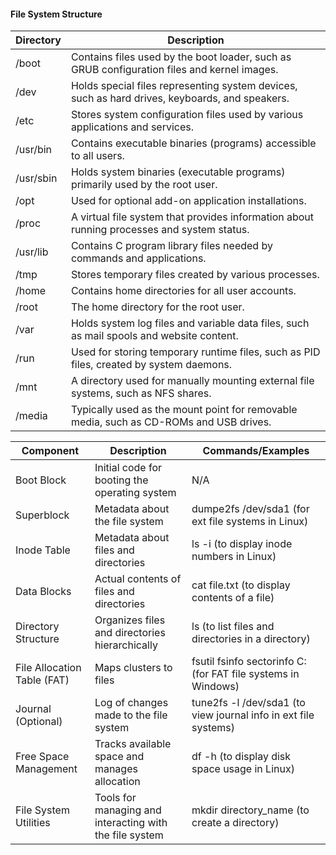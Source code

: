 #### File System Structure


| Directory | Description                                                                                    |
|-----------|------------------------------------------------------------------------------------------------|
| /boot     | Contains files used by the boot loader, such as GRUB configuration files and kernel images.    |
| /dev      | Holds special files representing system devices, such as hard drives, keyboards, and speakers. |
| /etc      | Stores system configuration files used by various applications and services.                   |
| /usr/bin  | Contains executable binaries (programs) accessible to all users.                               |
| /usr/sbin | Holds system binaries (executable programs) primarily used by the root user.                   |
| /opt      | Used for optional add-on application installations.                                            |
| /proc     | A virtual file system that provides information about running processes and system status.     |
| /usr/lib  | Contains C program library files needed by commands and applications.                          |
| /tmp      | Stores temporary files created by various processes.                                           |
| /home     | Contains home directories for all user accounts.                                               |
| /root     | The home directory for the root user.                                                          |
| /var      | Holds system log files and variable data files, such as mail spools and website content.       |
| /run      | Used for storing temporary runtime files, such as PID files, created by system daemons.        |
| /mnt      | A directory used for manually mounting external file systems, such as NFS shares.              |
| /media    | Typically used as the mount point for removable media, such as CD-ROMs and USB drives.         |






| Component                   | Description                                             | Commands/Examples                                               |
|-----------------------------|---------------------------------------------------------|-----------------------------------------------------------------|
| Boot Block                  | Initial code for booting the operating system           | N/A                                                             |
| Superblock                  | Metadata about the file system                          | dumpe2fs /dev/sda1 (for ext file systems in Linux)              |
| Inode Table                 | Metadata about files and directories                    | ls -i (to display inode numbers in Linux)                       |
| Data Blocks                 | Actual contents of files and directories                | cat file.txt (to display contents of a file)                    |
| Directory Structure         | Organizes files and directories hierarchically          | ls (to list files and directories in a directory)               |
| File Allocation Table (FAT) | Maps clusters to files                                  | fsutil fsinfo sectorinfo C: (for FAT file systems in Windows)   |
| Journal (Optional)          | Log of changes made to the file system                  | tune2fs -l /dev/sda1 (to view journal info in ext file systems) |
| Free Space Management       | Tracks available space and manages allocation           | df -h (to display disk space usage in Linux)                    |
| File System Utilities       | Tools for managing and interacting with the file system | mkdir directory_name (to create a directory)                    |
